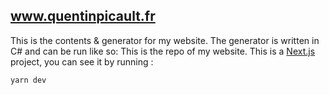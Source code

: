 ## www.quentinpicault.fr

This is the contents & generator for my website. The generator is written in C# and can be run like so:
This is the repo of my website. This is a [Next.js](https://nextjs.org/) project, you can see it by running :

```
yarn dev
```
